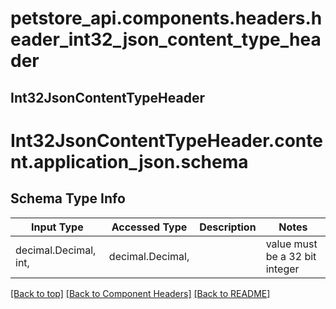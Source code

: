# petstore_api.components.headers.header_int32_json_content_type_header
## Int32JsonContentTypeHeader

# <a id="header_int32_json_content_type_headercontentapplication_jsonschema" >Int32JsonContentTypeHeader.content.application_json.schema</a>

## Schema Type Info
Input Type | Accessed Type | Description | Notes
------------ | ------------- | ------------- | -------------
decimal.Decimal, int,  | decimal.Decimal,  |  | value must be a 32 bit integer

[[Back to top]](#top) [[Back to Component Headers]](../../../README.md#Component-Headers) [[Back to README]](../../../README.md)
